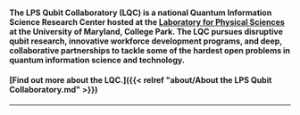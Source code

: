 
#### The LPS Qubit Collaboratory (LQC) is a national Quantum Information Science Research Center hosted at the [Laboratory for Physical Sciences](https://www.lps.umd.edu/) at the University of Maryland, College Park. The LQC pursues disruptive qubit research, innovative workforce development programs, and deep, collaborative partnerships to tackle some of the hardest open problems in quantum information science and technology. 

#### [Find out more about the LQC.]({{< relref "about/About the LPS Qubit Collaboratory.md" >}})


--------
